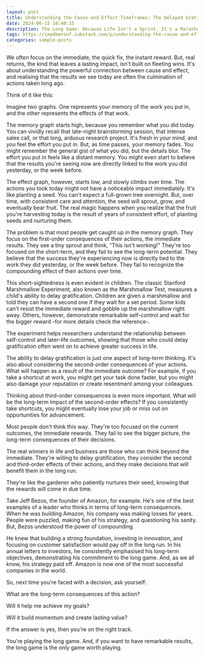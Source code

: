 ```yaml
---
layout: post
title: Understanding the Cause-and-Effect Timeframes: The Delayed Gratification Advantage
date: 2024-06-15 10:40:15
description: The Long Game: Because Life Isn't a Sprint, It's a Marathon (With Some Amazing Views Along the Way)
tags: https://imadmarouf.substack.com/p/understanding-the-cause-and-effect
categories: sample-posts
---
```

We often focus on the immediate, the quick fix, the instant reward. But, real returns, the kind that leaves a lasting impact, isn't built on fleeting wins. It's about understanding the powerful connection between cause and effect, and realising that the results we see today are often the culmination of actions taken long ago.

Think of it like this:

Imagine two graphs. One represents your memory of the work you put in, and the other represents the effects of that work.


The memory graph starts high, because you remember what you did today. You can vividly recall that late-night brainstorming session, that intense sales call, or that long, arduous research project. It's fresh in your mind, and you feel the effort you put in. But, as time passes, your memory fades. You might remember the general gist of what you did, but the details blur. The effort you put in feels like a distant memory. You might even start to believe that the results you're seeing now are directly linked to the work you did yesterday, or the week before.

The effect graph, however, starts low, and slowly climbs over time. The actions you took today might not have a noticeable impact immediately. It's like planting a seed. You can't expect a full-grown tree overnight. But, over time, with consistent care and attention, the seed will sprout, grow, and eventually bear fruit. The real magic happens when you realize that the fruit you're harvesting today is the result of years of consistent effort, of planting seeds and nurturing them.

The problem is that most people get caught up in the memory graph. They focus on the first-order consequences of their actions, the immediate results. They see a tiny sprout and think, "This isn't working!" They're too focused on the short-term, and they fail to see the long-term potential. They believe that the success they're experiencing now is directly tied to the work they did yesterday, or the week before. They fail to recognize the compounding effect of their actions over time.

This short-sightedness is even evident in children. The classic Stanford Marshmallow Experiment, also known as the Marshmallow Test, measures a child's ability to delay gratification. Children are given a marshmallow and told they can have a second one if they wait for a set period. Some kids can't resist the immediate reward and gobble up the marshmallow right away. Others, however, demonstrate remarkable self-control and wait for the bigger reward -for more details check the reference-.

The experiment helps researchers understand the relationship between self-control and later-life outcomes, showing that those who could delay gratification often went on to achieve greater success in life.

The ability to delay gratification is just one aspect of long-term thinking. It's also about considering the second-order consequences of your actions. What will happen as a result of the immediate outcome? For example, if you take a shortcut at work, you might get your task done faster, but you might also damage your reputation or create resentment among your colleagues.

Thinking about third-order consequences is even more important. What will be the long-term impact of the second-order effects? If you consistently take shortcuts, you might eventually lose your job or miss out on opportunities for advancement.

Most people don't think this way. They're too focused on the current outcomes, the immediate rewards. They fail to see the bigger picture, the long-term consequences of their decisions.

The real winners in life and business are those who can think beyond the immediate. They're willing to delay gratification, they consider the second and third-order effects of their actions, and they make decisions that will benefit them in the long run.

They're like the gardener who patiently nurtures their seed, knowing that the rewards will come in due time.

Take Jeff Bezos, the founder of Amazon, for example. He's one of the best examples of a leader who thinks in terms of long-term consequences. When he was building Amazon, his company was making losses for years. People were puzzled, making fun of his strategy, and questioning his sanity. But, Bezos understood the power of compounding.


He knew that building a strong foundation, investing in innovation, and focusing on customer satisfaction would pay off in the long run. In his annual letters to investors, he consistently emphasised his long-term objectives, demonstrating his commitment to the long game. And, as we all know, his strategy paid off. Amazon is now one of the most successful companies in the world.

So, next time you're faced with a decision, ask yourself:

What are the long-term consequences of this action?

Will it help me achieve my goals?

Will it build momentum and create lasting value?

If the answer is yes, then you're on the right track.

You're playing the long game. And, if you want to have remarkable results, the long game is the only game worth playing.